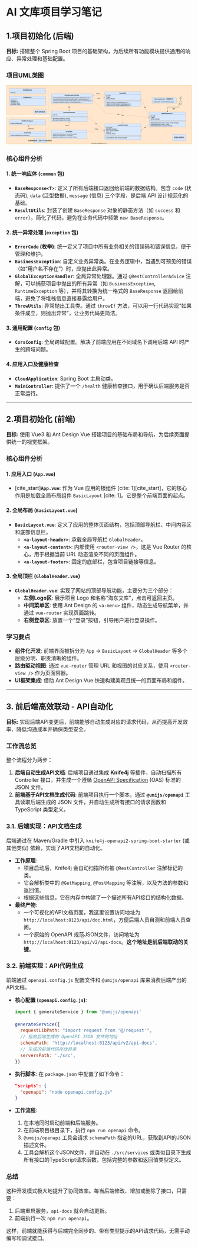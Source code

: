 # AI 文库项目学习笔记

## 1.项目初始化 (后端)

**目标:** 搭建整个 Spring Boot 项目的基础架构，为后续所有功能模块提供通用的响应、异常处理和基础配置。

### 项目UML类图

![UML后端结构图](https://github.com/mtdown/Agent/blob/main/UML%E5%90%8E%E7%AB%AF.svg?raw=true)

### 核心组件分析

#### 1. 统一响应体 (`commen` 包)

-   **`BaseResponse<T>`**: 定义了所有后端接口返回给前端的数据结构。包含 `code` (状态码), `data` (泛型数据), `message` (信息) 三个字段，是后端 API 设计规范化的基础。
-   **`ResultUtils`**: 封装了创建 `BaseResponse` 对象的静态方法（如 `success` 和 `error`），简化了代码，避免在业务代码中频繁 `new BaseResponse`。

#### 2. 统一异常处理 (`exception` 包)

-   **`ErrorCode` (枚举)**: 统一定义了项目中所有业务相关的错误码和错误信息，便于管理和维护。
-   **`BusinessException`**: 自定义业务异常类。在业务逻辑中，当遇到可预见的错误（如“用户名不存在”）时，应抛出此异常。
-   **`GlobalExceptionHandler`**: 全局异常处理器。通过 `@RestControllerAdvice` 注解，可以捕获项目中抛出的所有异常（如 `BusinessException`, `RuntimeException` 等），并将其转换为统一格式的 `BaseResponse` 返回给前端，避免了将堆栈信息直接暴露给用户。
-   **`ThrowUtils`**: 异常抛出工具类。通过 `throwIf` 方法，可以用一行代码实现“如果条件成立，则抛出异常”，让业务代码更简洁。

#### 3. 通用配置 (`config` 包)

-   **`CorsConfig`**: 全局跨域配置。解决了前端应用在不同域名下调用后端 API 时产生的跨域问题。

#### 4. 应用入口及健康检查

-   **`CloudApplication`**: Spring Boot 主启动类。
-   **`MainController`**: 提供了一个 `/health` 健康检查接口，用于确认后端服务是否正常运行。

---

## 2.项目初始化 (前端)

**目标:** 使用 Vue3 和 Ant Design Vue 搭建项目的基础布局和导航，为后续页面提供统一的视觉框架。

### 核心组件分析

#### 1. 应用入口 (`App.vue`)

-   [cite_start]**`App.vue`**: 作为 Vue 应用的根组件 [cite: 1][cite_start]，它的核心作用是加载全局布局组件 `BasicLayout` [cite: 1]。它是整个前端页面的起点。

#### 2. 全局布局 (`BasicLayout.vue`)

-   **`BasicLayout.vue`**: 定义了应用的整体页面结构，包括顶部导航栏、中间内容区和底部信息栏。
    -   **`<a-layout-header>`**: 承载全局导航栏 `GlobalHeader`。
    -   **`<a-layout-content>`**: 内部使用 `<router-view />`，这是 Vue Router 的核心，用于根据当前 URL 动态渲染不同的页面组件。
    -   **`<a-layout-footer>`**: 固定的底部栏，包含项目链接等信息。

#### 3. 全局顶栏 (`GlobalHeader.vue`)

-   **`GlobalHeader.vue`**: 实现了网站的顶部导航功能，主要分为三个部分：
    -   **左侧Logo区**: 展示项目 Logo 和名称“海东文库”，点击可返回主页。
    -   **中间菜单区**: 使用 Ant Design 的 `<a-menu>` 组件，动态生成导航菜单，并通过 `vue-router` 实现页面跳转。
    -   **右侧登录区**: 放置一个“登录”按钮，引导用户进行登录操作。

### 学习要点

-   **组件化开发**: 前端界面被拆分为 `App` -> `BasicLayout` -> `GlobalHeader` 等多个层级分明、职责清晰的组件。
-   **路由驱动视图**: 通过 `vue-router` 管理 URL 和视图的对应关系，使用 `<router-view />` 作为页面容器。
-   **UI框架集成**: 借助 Ant Design Vue 快速构建美观且统一的页面布局和组件。

---

## 3. 前后端高效联动 - API自动化

**目标:** 实现后端API变更后，前端能够自动生成对应的请求代码，从而提高开发效率、降低沟通成本并确保类型安全。

### 工作流总览

整个流程分为两步：
1.  **后端自动生成API文档**: 后端项目通过集成 **Knife4j** 等插件，自动扫描所有 Controller 接口，并生成一个遵循 [OpenAPI Specification](https://swagger.io/specification/) (OAS) 标准的 JSON 文件。
2.  **前端基于API文档生成代码**: 前端项目执行一个脚本，通过 **`@umijs/openapi`** 工具读取后端生成的 JSON 文件，并自动生成所有接口的请求函数和 TypeScript 类型定义。

### 3.1. 后端实现：API文档生成

后端通过在 Maven/Gradle 中引入 `knife4j-openapi2-spring-boot-starter` (或其他类似) 依赖，实现了API文档的自动化。

-   **工作原理**:
    -   项目启动后，Knife4j 会自动扫描所有被 `@RestController` 注解标记的类。
    -   它会解析类中的 `@GetMapping`, `@PostMapping` 等注解，以及方法的参数和返回值。
    -   根据这些信息，它在内存中构建了一个描述所有API接口的结构化数据。
-   **最终产物**:
    -   一个可视化的API文档页面，我这里设置访问地址为 `http://localhost:8123/api/doc.html`，方便后端人员自测和前端人员查阅。
    -   一个原始的 OpenAPI 规范JSON文件，访问地址为 `http://localhost:8123/api/v2/api-docs`。**这个地址是前后端联动的关键**。

### 3.2. 前端实现：API代码生成

前端通过 `openapi.config.js` 配置文件和 `@umijs/openapi` 库来消费后端产出的API文档。

-   **核心配置 (`openapi.config.js`)**:

    ```javascript
    import { generateService } from '@umijs/openapi'

    generateService({
      requestLibPath: "import request from '@/request'",
      // 指向后端生成的 OpenAPI JSON 文件的地址
      schemaPath: 'http://localhost:8123/api/v2/api-docs',
      // 生成的前端代码存放目录
      serversPath: './src',
    })
    ```

-   **执行脚本**: 在 `package.json` 中配置了如下命令：

    ```json
    "scripts": {
      "openapi": "node openapi.config.js"
    }
    ```

-   **工作流程**:
    1.  在本地同时启动前端和后端服务。
    2.  在前端项目根目录下，执行 `npm run openapi` 命令。
    3.  `@umijs/openapi` 工具会请求 `schemaPath` 指定的URL，获取到API的JSON描述文件。
    4.  工具会解析这个JSON文件，并自动在 `./src/services` 或类似目录下生成所有接口的TypeScript请求函数，包括完整的参数和返回值类型定义。

### 总结

这种开发模式极大地提升了协同效率。每当后端修改、增加或删除了接口，只需要：
1.  后端重启服务，`api-docs` 就会自动更新。
2.  前端执行一次 `npm run openapi`。

这样，前端就能获得与后端完全同步的、带有类型提示的API请求代码，无需手动编写和调试接口。
